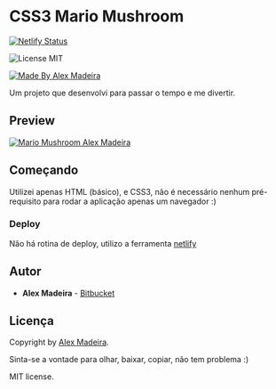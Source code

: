 # CSS3 Mario Mushroom 

[![Netlify Status](https://api.netlify.com/api/v1/badges/d9a8d489-e114-44d3-87a7-5b7a0b765c79/deploy-status)](https://app.netlify.com/sites/compassionate-blackwell-c03e2b/deploys)

![License MIT](https://img.shields.io/badge/license-MIT-green)

[![Made By Alex Madeira](https://img.shields.io/badge/%20made%20by-Alex%20Madeira-blue)](https://www.alexmadeira.com.br/)

Um projeto que desenvolvi para passar o tempo e me divertir.

## Preview

[![Mario Mushroom Alex Madeira](https://mushroom.alexmadeira.com.br/preview.gif)](https://mushroom.alexmadeira.com.br)

## Começando

Utilizei apenas HTML (básico), e CSS3, não é necessário nenhum pré-requisito para rodar a aplicação apenas um navegador :)

### Deploy

Não há rotina de deploy, utilizo a ferramenta [netlify]("https://www.netlify.com/")

## Autor

- **Alex Madeira** - [Bitbucket](https://bitbucket.org/alexmadeira5/)

## Licença


Copyright by [Alex Madeira](https://www.alexmadeira.com.br/).

Sinta-se a vontade para olhar, baixar, copiar, não tem problema :)

MIT license.

